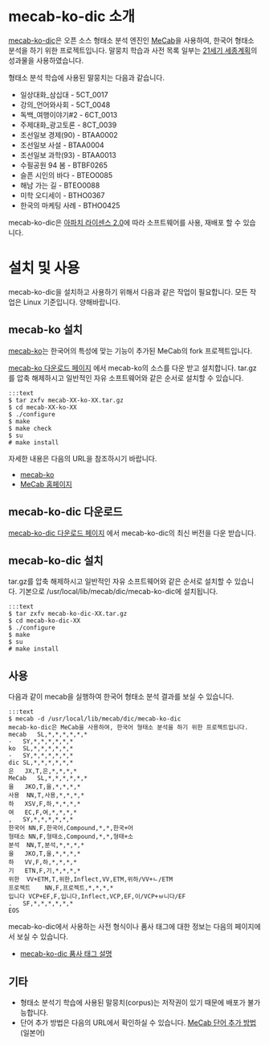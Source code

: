 # mecab-ko-dic 소개

[mecab-ko-dic](https://bitbucket.org/bibreen/mecab-ko-dic)은 오픈 소스 형태소 분석 엔진인 [MeCab](http://mecab.googlecode.com/svn/trunk/mecab/doc/index.html)을 사용하여, 한국어 형태소 분석을 하기 위한 프로젝트입니다. 말뭉치 학습과 사전 목록 일부는 [21세기 세종계획](http://www.sejong.or.kr/)의 성과물을 사용하였습니다.

형태소 분석 학습에 사용된 말뭉치는 다음과 같습니다.

  - 일상대화_삼십대 - 5CT_0017
  - 강의_언어와사회 - 5CT_0048
  - 독백_여행이야기#2 - 6CT_0013
  - 주제대화_광고토론 - 8CT_0039
  - 조선일보 경제(90) - BTAA0002
  - 조선일보 사설 - BTAA0004
  - 조선일보 과학(93) - BTAA0013
  - 수필공원 94 봄 - BTBF0265
  - 슬픈 시인의 바다 - BTEO0085
  - 해남 가는 길 - BTEO0088
  - 미학 오디세이 - BTHO0367
  - 한국의 마케팅 사례 - BTHO0425

mecab-ko-dic은 [아파치 라이센스 2.0](http://www.apache.org/licenses/LICENSE-2.0.html)에 따라 소프트웨어를 사용, 재배포 할 수 있습니다.

# 설치 및 사용

mecab-ko-dic을 설치하고 사용하기 위해서 다음과 같은 작업이 필요합니다. 모든 작업은 Linux 기준입니다. 양해바랍니다.

## mecab-ko 설치

[mecab-ko](https://bitbucket.org/bibreen/mecab-ko)는 한국어의 특성에 맞는 기능이 추가된 MeCab의 fork 프로젝트입니다.

[mecab-ko 다운로드 페이지](https://bitbucket.org/bibreen/mecab-ko/downloads) 에서 mecab-ko의 소스를 다운 받고 설치합니다.
tar.gz를 압축 해제하시고 일반적인 자유 소프트웨어와 같은 순서로 설치할 수 있습니다.

    :::text
    $ tar zxfv mecab-XX-ko-XX.tar.gz
    $ cd mecab-XX-ko-XX
    $ ./configure 
    $ make
    $ make check
    $ su
    # make install

자세한 내용은 다음의 URL을 참조하시기 바랍니다.

  - [mecab-ko](https://bitbucket.org/bibreen/mecab-ko)
  - [MeCab 홈페이지](http://mecab.googlecode.com/svn/trunk/mecab/doc/index.html)

## mecab-ko-dic 다운로드

[mecab-ko-dic 다운로드 페이지](https://bitbucket.org/bibreen/mecab-ko-dic/downloads) 에서 mecab-ko-dic의 최신 버전을 다운 받습니다.

## mecab-ko-dic 설치

tar.gz를 압축 해제하시고 일반적인 자유 소프트웨어와 같은 순서로 설치할 수 있습니다.
기본으로 /usr/local/lib/mecab/dic/mecab-ko-dic에 설치됩니다.

    :::text
    $ tar zxfv mecab-ko-dic-XX.tar.gz
    $ cd mecab-ko-dic-XX
    $ ./configure 
    $ make
    $ su
    # make install

## 사용

다음과 같이 mecab을 실행하여 한국어 형태소 분석 결과를 보실 수 있습니다. 

    :::text
    $ mecab -d /usr/local/lib/mecab/dic/mecab-ko-dic
    mecab-ko-dic은 MeCab을 사용하여, 한국어 형태소 분석을 하기 위한 프로젝트입니다.
    mecab	SL,*,*,*,*,*,*
    -	SY,*,*,*,*,*,*
    ko	SL,*,*,*,*,*,*
    -	SY,*,*,*,*,*,*
    dic	SL,*,*,*,*,*,*
    은	JX,T,은,*,*,*,*
    MeCab	SL,*,*,*,*,*,*
    을	JKO,T,을,*,*,*,*
    사용	NN,T,사용,*,*,*,*
    하	XSV,F,하,*,*,*,*
    여	EC,F,여,*,*,*,*
    ,	SY,*,*,*,*,*,*
    한국어	NN,F,한국어,Compound,*,*,한국+어
    형태소	NN,F,형태소,Compound,*,*,형태+소
    분석	NN,T,분석,*,*,*,*
    을	JKO,T,을,*,*,*,*
    하	VV,F,하,*,*,*,*
    기	ETN,F,기,*,*,*,*
    위한	VV+ETM,T,위한,Inflect,VV,ETM,위하/VV+ㄴ/ETM
    프로젝트	NN,F,프로젝트,*,*,*,*
    입니다	VCP+EF,F,입니다,Inflect,VCP,EF,이/VCP+ㅂ니다/EF
    .	SF,*,*,*,*,*,*
    EOS

mecab-ko-dic에서 사용하는 사전 형식이나 품사 태그에 대한 정보는 다음의 페이지에서 보실 수 있습니다.

  - [mecab-ko-dic 품사 태그 설명](https://docs.google.com/spreadsheet/ccc?key=0ApcJghR6UMXxdEdURGY2YzIwb3dSZ290RFpSaUkzZ0E&usp=sharing)

## 기타
  - 형태소 분석기 학습에 사용된 말뭉치(corpus)는 저작권이 있기 때문에 배포가 불가능합니다.
  - 단어 추가 방법은 다음의 URL에서 확인하실 수 있습니다.
    [MeCab 단어 추가 방법](http://mecab.googlecode.com/svn/trunk/mecab/doc/dic.html) \(일본어\)
